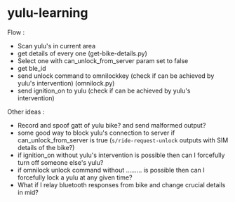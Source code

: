 # yulu-learning

Flow : 
* Scan yulu's in current area
* get details of every one (get-bike-details.py)
* Select one with can_unlock_from_server param set to false
* get ble_id
* send unlock command to omnilockkey (check if can be achieved by yulu's intervention) (omnilock.py)
* send ignition_on to yulu (check if can be achieved by yulu's intervention)
  
Other ideas :
* Record and spoof gatt of yulu bike? and send malformed output?
* some good way to block yulu's connection to server if can_unlock_from_server is true (`s/ride-request-unlock` outputs with SIM details of the bike?)
* if ignition_on without yulu's intervention is possible then can I forcefully turn off someone else's yulu?
* if omnilock unlock command without ......... is possible then can I forcefully lock a yulu at any given time?
* What if I relay bluetooth responses from bike and change crucial details in mid?
